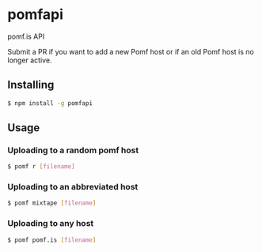 # pomfapi
pomf.is API

Submit a PR if you want to add a new Pomf host or if an old Pomf host is no longer active.

## Installing

```sh
$ npm install -g pomfapi
```

## Usage

### Uploading to a random pomf host
```sh
$ pomf r [filename]
```

### Uploading to an abbreviated host
```sh
$ pomf mixtape [filename]
```

### Uploading to any host
```sh
$ pomf pomf.is [filename]
```
